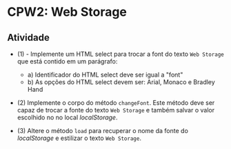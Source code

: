 # CPW2: Web Storage
## Atividade

* (1) - Implemente um HTML select para trocar a font do texto `Web Storage` que está contido em um parágrafo:
  * a) Identificador do HTML select deve ser igual a "font"
  * b) As opções do HTML select devem ser: Arial, Monaco e Bradley Hand

* (2) Implemente o corpo do método `changeFont`. Este método deve ser capaz de trocar a fonte do texto `Web Storage` e também salvar o valor escolhido no no local *localStorage*.

* (3) Altere o método `load` para recuperar o nome da fonte do *localStorage* e estilizar o texto `Web Storage`.
